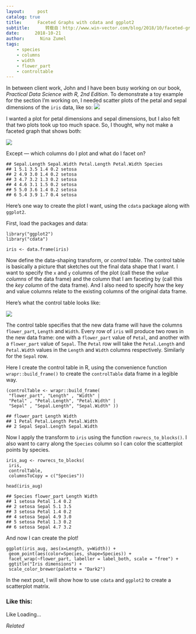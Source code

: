 ```yaml
---
layout:     post
catalog: true
title:      Faceted Graphs with cdata and ggplot2
subtitle:      转载自：http://www.win-vector.com/blog/2018/10/faceted-graphs-with-cdata-and-ggplot2/
date:      2018-10-21
author:      Nina Zumel
tags:
    - species
    - columns
    - width
    - flower_part
    - controltable
---
```


In between client work, John and I have been busy working on our book, *Practical Data Science with R, 2nd Edition*. To demonstrate a toy example for the section I’m working on, I needed scatter plots of the petal and sepal dimensions of the `iris` data, like so:
![](https://i2.wp.com/www.win-vector.com/blog/wp-content/uploads/2018/10/unnamed-chunk-1-1.png?resize=660%2C471)


I wanted a plot for petal dimensions and sepal dimensions, but I also felt that two plots took up too much space. So, I thought, why not make a faceted graph that shows both:

![](https://i2.wp.com/www.win-vector.com/blog/wp-content/uploads/2018/10/unnamed-chunk-2-1.png?resize=660%2C471)


Except — which columns do I plot and what do I facet on?

```
## Sepal.Length Sepal.Width Petal.Length Petal.Width Species
## 1 5.1 3.5 1.4 0.2 setosa
## 2 4.9 3.0 1.4 0.2 setosa
## 3 4.7 3.2 1.3 0.2 setosa
## 4 4.6 3.1 1.5 0.2 setosa
## 5 5.0 3.6 1.4 0.2 setosa
## 6 5.4 3.9 1.7 0.4 setosa
```

Here’s one way to create the plot I want, using the `cdata` package along with `ggplot2`.



First, load the packages and data:

```
library("ggplot2")
library("cdata")

iris <- data.frame(iris)
```

Now define the data-shaping transform, or *control table*. The control table is basically a picture that sketches out the final data shape that I want. I want to specify the `x` and `y` columns of the plot (call these the *value columns* of the data frame) and the column that I am faceting by (call this the *key column* of the data frame). And I also need to specify how the key and value columns relate to the existing columns of the original data frame.

Here’s what the control table looks like:

![](https://i1.wp.com/www.win-vector.com/blog/wp-content/uploads/2018/10/cdata_iris.png?w=660)


The control table specifies that the new data frame will have the columns `flower_part`, `Length` and `Width`. Every row of `iris` will produce two rows in the new data frame: one with a `flower_part` value of `Petal`, and another with a `flower_part` value of `Sepal`. The `Petal` row will take the `Petal.Length` and `Petal.Width` values in the `Length` and `Width` columns respectively. Similarly for the `Sepal` row.

Here I create the control table in R, using the convenience function `wrapr::build_frame()` to create the `controlTable` data frame in a legible way.

```
(controlTable <- wrapr::build_frame(
 "flower_part", "Length" , "Width" |
 "Petal" , "Petal.Length", "Petal.Width" |
 "Sepal" , "Sepal.Length", "Sepal.Width" ))
```

```
## flower_part Length Width
## 1 Petal Petal.Length Petal.Width
## 2 Sepal Sepal.Length Sepal.Width
```

Now I apply the transform to `iris` using the function `rowrecs_to_blocks()`. I also want to carry along the `Species` column so I can color the scatterplot points by species.

```
iris_aug <- rowrecs_to_blocks(
 iris,
 controlTable,
 columnsToCopy = c("Species"))

head(iris_aug)
```

```
## Species flower_part Length Width
## 1 setosa Petal 1.4 0.2
## 2 setosa Sepal 5.1 3.5
## 3 setosa Petal 1.4 0.2
## 4 setosa Sepal 4.9 3.0
## 5 setosa Petal 1.3 0.2
## 6 setosa Sepal 4.7 3.2
```

And now I can create the plot!

```
ggplot(iris_aug, aes(x=Length, y=Width)) +
 geom_point(aes(color=Species, shape=Species)) + 
 facet_wrap(~flower_part, labeller = label_both, scale = "free") +
 ggtitle("Iris dimensions") + 
 scale_color_brewer(palette = "Dark2")
```

In the next post, I will show how to use `cdata` and `ggplot2` to create a scatterplot matrix.

### Like this:

Like Loading...


*Related*




